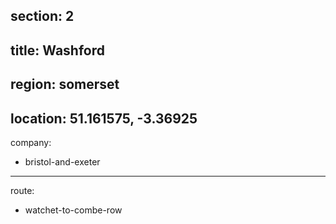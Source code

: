 section: 2
----
title: Washford
----
region: somerset
----
location: 51.161575, -3.36925
----
company:
- bristol-and-exeter
----
route:
- watchet-to-combe-row
